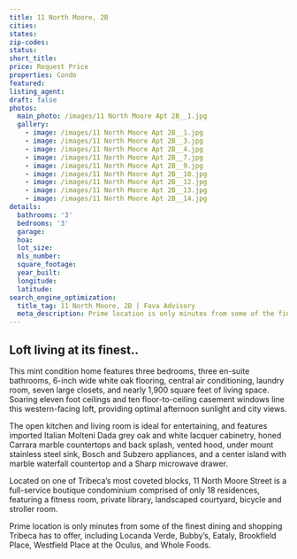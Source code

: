 ```yaml
---
title: 11 North Moore, 2B
cities:
states:
zip-codes:
status:
short_title:
price: Request Price
properties: Condo
featured:
listing_agent:
draft: false
photos:
  main_photo: /images/11 North Moore Apt 2B__1.jpg
  gallery:
    - image: /images/11 North Moore Apt 2B__1.jpg
    - image: /images/11 North Moore Apt 2B__3.jpg
    - image: /images/11 North Moore Apt 2B__4.jpg
    - image: /images/11 North Moore Apt 2B__7.jpg
    - image: /images/11 North Moore Apt 2B__9.jpg
    - image: /images/11 North Moore Apt 2B__10.jpg
    - image: /images/11 North Moore Apt 2B__12.jpg
    - image: /images/11 North Moore Apt 2B__13.jpg
    - image: /images/11 North Moore Apt 2B__14.jpg
details:
  bathrooms: '3'
  bedrooms: '3'
  garage:
  hoa:
  lot_size:
  mls_number:
  square_footage:
  year_built:
  longitude:
  latitude:
search_engine_optimization:
  title_tag: 11 North Moore, 2B | Fava Advisory
  meta_description: Prime location is only minutes from some of the finest dining and shopping Tribeca has to offer, including Locanda Verde, Bubby’s, Eataly, Brookfield Place, Westfield Place at the Oculus, and Whole Foods.
---
```

## Loft living at its finest..
This mint condition home features three bedrooms, three en-suite bathrooms, 6-inch wide white oak flooring, central air conditioning, laundry room, seven large closets, and nearly 1,900 square feet of living space. Soaring eleven foot ceilings and ten floor-to-ceiling casement windows line this western-facing loft, providing optimal afternoon sunlight and city views.

The open kitchen and living room is ideal for entertaining, and features imported Italian Molteni Dada grey oak and white lacquer cabinetry, honed Carrara marble countertops and back splash, vented hood, under mount stainless steel sink, Bosch and Subzero appliances, and a center island with marble waterfall countertop and a Sharp microwave drawer.

Located on one of Tribeca’s most coveted blocks, 11 North Moore Street is a full-service boutique condominium comprised of only 18 residences, featuring a fitness room, private library, landscaped courtyard, bicycle and stroller room.

Prime location is only minutes from some of the finest dining and shopping Tribeca has to offer, including Locanda Verde, Bubby’s, Eataly, Brookfield Place, Westfield Place at the Oculus, and Whole Foods.
